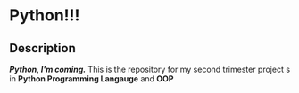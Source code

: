 # Python!!!
## Description
***Python, I'm coming.***
This is the repository for my second trimester project
s in **Python Programming Langauge** and **OOP**
